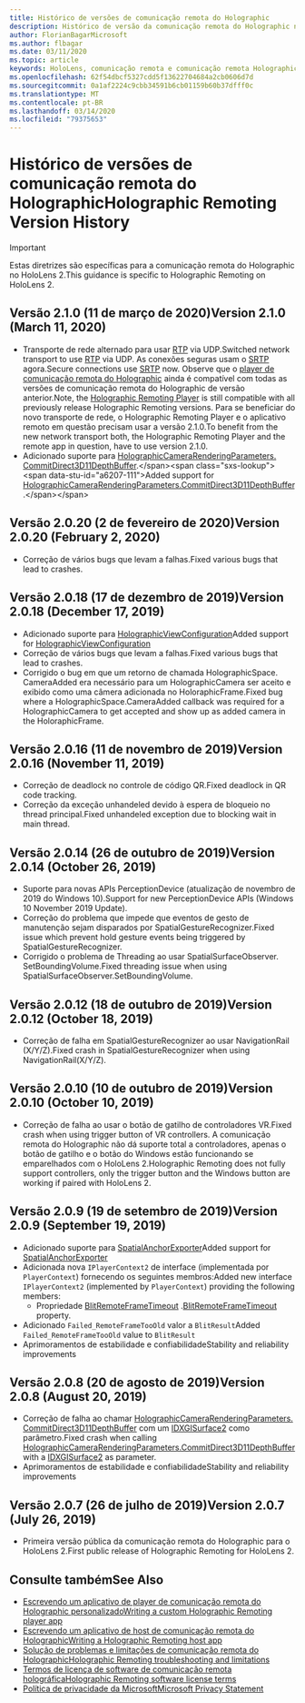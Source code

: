 ```yaml
---
title: Histórico de versões de comunicação remota do Holographic
description: Histórico de versão da comunicação remota do Holographic no HoloLens 2.
author: FlorianBagarMicrosoft
ms.author: flbagar
ms.date: 03/11/2020
ms.topic: article
keywords: HoloLens, comunicação remota e comunicação remota Holographic
ms.openlocfilehash: 62f54dbcf5327cdd5f13622704684a2cb0606d7d
ms.sourcegitcommit: 0a1af2224c9cbb34591b6cb01159b60b37dfff0c
ms.translationtype: MT
ms.contentlocale: pt-BR
ms.lasthandoff: 03/14/2020
ms.locfileid: "79375653"
---
```

# <a name="holographic-remoting-version-history"></a><span data-ttu-id="a6207-104">Histórico de versões de comunicação remota do Holographic</span><span class="sxs-lookup"><span data-stu-id="a6207-104">Holographic Remoting Version History</span></span>

> [!IMPORTANT]
> <span data-ttu-id="a6207-105">Estas diretrizes são específicas para a comunicação remota do Holographic no HoloLens 2.</span><span class="sxs-lookup"><span data-stu-id="a6207-105">This guidance is specific to Holographic Remoting on HoloLens 2.</span></span>

## <span data-ttu-id="a6207-106">Versão 2.1.0 (11 de março de 2020)<a name="v2.1.0"></a></span><span class="sxs-lookup"><span data-stu-id="a6207-106">Version 2.1.0 (March 11, 2020) <a name="v2.1.0"></a></span></span>
* <span data-ttu-id="a6207-107">Transporte de rede alternado para usar [RTP](https://en.wikipedia.org/wiki/Real-time_Transport_Protocol) via UDP.</span><span class="sxs-lookup"><span data-stu-id="a6207-107">Switched network transport to use [RTP](https://en.wikipedia.org/wiki/Real-time_Transport_Protocol) via UDP.</span></span> <span data-ttu-id="a6207-108">As conexões seguras usam o [SRTP](https://en.wikipedia.org/wiki/Secure_Real-time_Transport_Protocol) agora.</span><span class="sxs-lookup"><span data-stu-id="a6207-108">Secure connections use [SRTP](https://en.wikipedia.org/wiki/Secure_Real-time_Transport_Protocol) now.</span></span> <span data-ttu-id="a6207-109">Observe que o [player de comunicação remota do Holographic](holographic-remoting-player.md) ainda é compatível com todas as versões de comunicação remota do Holographic de versão anterior.</span><span class="sxs-lookup"><span data-stu-id="a6207-109">Note, the [Holographic Remoting Player](holographic-remoting-player.md) is still compatible with all previously release Holographic Remoting versions.</span></span> <span data-ttu-id="a6207-110">Para se beneficiar do novo transporte de rede, o Holographic Remoting Player e o aplicativo remoto em questão precisam usar a versão 2.1.0.</span><span class="sxs-lookup"><span data-stu-id="a6207-110">To benefit from the new network transport both, the Holographic Remoting Player and the remote app in question, have to use version 2.1.0.</span></span>
* <span data-ttu-id="a6207-111">Adicionado suporte para [HolographicCameraRenderingParameters. CommitDirect3D11DepthBuffer](https://docs.microsoft.com/uwp/api/windows.graphics.holographic.holographiccamerarenderingparameters.commitdirect3d11depthbuffer#Windows_Graphics_Holographic_HolographicCameraRenderingParameters_CommitDirect3D11DepthBuffer_Windows_Graphics_DirectX_Direct3D11_IDirect3DSurface_).</span><span class="sxs-lookup"><span data-stu-id="a6207-111">Added support for [HolographicCameraRenderingParameters.CommitDirect3D11DepthBuffer](https://docs.microsoft.com/uwp/api/windows.graphics.holographic.holographiccamerarenderingparameters.commitdirect3d11depthbuffer#Windows_Graphics_Holographic_HolographicCameraRenderingParameters_CommitDirect3D11DepthBuffer_Windows_Graphics_DirectX_Direct3D11_IDirect3DSurface_).</span></span> 

## <span data-ttu-id="a6207-112">Versão 2.0.20 (2 de fevereiro de 2020)<a name="v2.0.20"></a></span><span class="sxs-lookup"><span data-stu-id="a6207-112">Version 2.0.20 (February 2, 2020) <a name="v2.0.20"></a></span></span>
* <span data-ttu-id="a6207-113">Correção de vários bugs que levam a falhas.</span><span class="sxs-lookup"><span data-stu-id="a6207-113">Fixed various bugs that lead to crashes.</span></span>

## <span data-ttu-id="a6207-114">Versão 2.0.18 (17 de dezembro de 2019)<a name="v2.0.18"></a></span><span class="sxs-lookup"><span data-stu-id="a6207-114">Version 2.0.18 (December 17, 2019) <a name="v2.0.18"></a></span></span>
* <span data-ttu-id="a6207-115">Adicionado suporte para [HolographicViewConfiguration](https://docs.microsoft.com/uwp/api/windows.graphics.holographic.holographicviewconfiguration)</span><span class="sxs-lookup"><span data-stu-id="a6207-115">Added support for [HolographicViewConfiguration](https://docs.microsoft.com/uwp/api/windows.graphics.holographic.holographicviewconfiguration)</span></span>
* <span data-ttu-id="a6207-116">Correção de vários bugs que levam a falhas.</span><span class="sxs-lookup"><span data-stu-id="a6207-116">Fixed various bugs that lead to crashes.</span></span>
* <span data-ttu-id="a6207-117">Corrigido o bug em que um retorno de chamada HolographicSpace. CameraAdded era necessário para um HolographicCamera ser aceito e exibido como uma câmera adicionada no HoloraphicFrame.</span><span class="sxs-lookup"><span data-stu-id="a6207-117">Fixed bug where a HolographicSpace.CameraAdded callback was required for a HolographicCamera to get accepted and show up as added camera in the HoloraphicFrame.</span></span>

## <span data-ttu-id="a6207-118">Versão 2.0.16 (11 de novembro de 2019)<a name="2.0.16"></a></span><span class="sxs-lookup"><span data-stu-id="a6207-118">Version 2.0.16 (November 11, 2019) <a name="2.0.16"></a></span></span>
* <span data-ttu-id="a6207-119">Correção de deadlock no controle de código QR.</span><span class="sxs-lookup"><span data-stu-id="a6207-119">Fixed deadlock in QR code tracking.</span></span>
* <span data-ttu-id="a6207-120">Correção da exceção unhandeled devido à espera de bloqueio no thread principal.</span><span class="sxs-lookup"><span data-stu-id="a6207-120">Fixed unhandeled exception due to blocking wait in main thread.</span></span>

## <span data-ttu-id="a6207-121">Versão 2.0.14 (26 de outubro de 2019)<a name="v2.0.14"></a></span><span class="sxs-lookup"><span data-stu-id="a6207-121">Version 2.0.14 (October 26, 2019) <a name="v2.0.14"></a></span></span>
* <span data-ttu-id="a6207-122">Suporte para novas APIs PerceptionDevice (atualização de novembro de 2019 do Windows 10).</span><span class="sxs-lookup"><span data-stu-id="a6207-122">Support for new PerceptionDevice APIs (Windows 10 November 2019 Update).</span></span>
* <span data-ttu-id="a6207-123">Correção do problema que impede que eventos de gesto de manutenção sejam disparados por SpatialGestureRecognizer.</span><span class="sxs-lookup"><span data-stu-id="a6207-123">Fixed issue which prevent hold gesture events being triggered by SpatialGestureRecognizer.</span></span>
* <span data-ttu-id="a6207-124">Corrigido o problema de Threading ao usar SpatialSurfaceObserver. SetBoundingVolume.</span><span class="sxs-lookup"><span data-stu-id="a6207-124">Fixed threading issue when using SpatialSurfaceObserver.SetBoundingVolume.</span></span>

## <span data-ttu-id="a6207-125">Versão 2.0.12 (18 de outubro de 2019)<a name="v2.0.12"></a></span><span class="sxs-lookup"><span data-stu-id="a6207-125">Version 2.0.12 (October 18, 2019) <a name="v2.0.12"></a></span></span>
* <span data-ttu-id="a6207-126">Correção de falha em SpatialGestureRecognizer ao usar NavigationRail (X/Y/Z).</span><span class="sxs-lookup"><span data-stu-id="a6207-126">Fixed crash in SpatialGestureRecognizer when using NavigationRail(X/Y/Z).</span></span>

## <span data-ttu-id="a6207-127">Versão 2.0.10 (10 de outubro de 2019)<a name="v2.0.10"></a></span><span class="sxs-lookup"><span data-stu-id="a6207-127">Version 2.0.10 (October 10, 2019) <a name="v2.0.10"></a></span></span>
* <span data-ttu-id="a6207-128">Correção de falha ao usar o botão de gatilho de controladores VR.</span><span class="sxs-lookup"><span data-stu-id="a6207-128">Fixed crash when using trigger button of VR controllers.</span></span> <span data-ttu-id="a6207-129">A comunicação remota do Holographic não dá suporte total a controladores, apenas o botão de gatilho e o botão do Windows estão funcionando se emparelhados com o HoloLens 2.</span><span class="sxs-lookup"><span data-stu-id="a6207-129">Holographic Remoting does not fully support controllers, only the trigger button and the Windows button are working if paired with HoloLens 2.</span></span>

## <span data-ttu-id="a6207-130">Versão 2.0.9 (19 de setembro de 2019)<a name="v2.0.9"></a></span><span class="sxs-lookup"><span data-stu-id="a6207-130">Version 2.0.9 (September 19, 2019) <a name="v2.0.9"></a></span></span>
* <span data-ttu-id="a6207-131">Adicionado suporte para [SpatialAnchorExporter](https://docs.microsoft.com/uwp/api/windows.perception.spatial.spatialanchorexporter)</span><span class="sxs-lookup"><span data-stu-id="a6207-131">Added support for [SpatialAnchorExporter](https://docs.microsoft.com/uwp/api/windows.perception.spatial.spatialanchorexporter)</span></span>
* <span data-ttu-id="a6207-132">Adicionada nova ```IPlayerContext2``` de interface (implementada por ```PlayerContext```) fornecendo os seguintes membros:</span><span class="sxs-lookup"><span data-stu-id="a6207-132">Added new interface ```IPlayerContext2``` (implemented by ```PlayerContext```) providing the following members:</span></span>
  - <span data-ttu-id="a6207-133">Propriedade [BlitRemoteFrameTimeout](holographic-remoting-create-player.md#BlitRemoteFrameTimeout) .</span><span class="sxs-lookup"><span data-stu-id="a6207-133">[BlitRemoteFrameTimeout](holographic-remoting-create-player.md#BlitRemoteFrameTimeout)  property.</span></span>
* <span data-ttu-id="a6207-134">Adicionado ```Failed_RemoteFrameTooOld``` valor a ```BlitResult```</span><span class="sxs-lookup"><span data-stu-id="a6207-134">Added ```Failed_RemoteFrameTooOld``` value to ```BlitResult```</span></span>
* <span data-ttu-id="a6207-135">Aprimoramentos de estabilidade e confiabilidade</span><span class="sxs-lookup"><span data-stu-id="a6207-135">Stability and reliability improvements</span></span>

## <span data-ttu-id="a6207-136">Versão 2.0.8 (20 de agosto de 2019)<a name="v2.0.8"></a></span><span class="sxs-lookup"><span data-stu-id="a6207-136">Version 2.0.8 (August 20, 2019) <a name="v2.0.8"></a></span></span>

* <span data-ttu-id="a6207-137">Correção de falha ao chamar [HolographicCameraRenderingParameters. CommitDirect3D11DepthBuffer](https://docs.microsoft.com/uwp/api/windows.graphics.holographic.holographiccamerarenderingparameters.commitdirect3d11depthbuffer) com um [IDXGISurface2](https://docs.microsoft.com/windows/win32/api/dxgi1_2/nn-dxgi1_2-idxgisurface2) como parâmetro.</span><span class="sxs-lookup"><span data-stu-id="a6207-137">Fixed crash when calling [HolographicCameraRenderingParameters.CommitDirect3D11DepthBuffer](https://docs.microsoft.com/uwp/api/windows.graphics.holographic.holographiccamerarenderingparameters.commitdirect3d11depthbuffer) with a [IDXGISurface2](https://docs.microsoft.com/windows/win32/api/dxgi1_2/nn-dxgi1_2-idxgisurface2) as parameter.</span></span>
* <span data-ttu-id="a6207-138">Aprimoramentos de estabilidade e confiabilidade</span><span class="sxs-lookup"><span data-stu-id="a6207-138">Stability and reliability improvements</span></span>

## <span data-ttu-id="a6207-139">Versão 2.0.7 (26 de julho de 2019)<a name="v2.0.7"></a></span><span class="sxs-lookup"><span data-stu-id="a6207-139">Version 2.0.7 (July 26, 2019) <a name="v2.0.7"></a></span></span>

* <span data-ttu-id="a6207-140">Primeira versão pública da comunicação remota do Holographic para o HoloLens 2.</span><span class="sxs-lookup"><span data-stu-id="a6207-140">First public release of Holographic Remoting for HoloLens 2.</span></span>

## <a name="see-also"></a><span data-ttu-id="a6207-141">Consulte também</span><span class="sxs-lookup"><span data-stu-id="a6207-141">See Also</span></span>
* [<span data-ttu-id="a6207-142">Escrevendo um aplicativo de player de comunicação remota do Holographic personalizado</span><span class="sxs-lookup"><span data-stu-id="a6207-142">Writing a custom Holographic Remoting player app</span></span>](holographic-remoting-create-player.md)
* [<span data-ttu-id="a6207-143">Escrevendo um aplicativo de host de comunicação remota do Holographic</span><span class="sxs-lookup"><span data-stu-id="a6207-143">Writing a Holographic Remoting host app</span></span>](holographic-remoting-create-host.md)
* [<span data-ttu-id="a6207-144">Solução de problemas e limitações de comunicação remota do Holographic</span><span class="sxs-lookup"><span data-stu-id="a6207-144">Holographic Remoting troubleshooting and limitations</span></span>](holographic-remoting-troubleshooting.md)
* [<span data-ttu-id="a6207-145">Termos de licença de software de comunicação remota holográfica</span><span class="sxs-lookup"><span data-stu-id="a6207-145">Holographic Remoting software license terms</span></span>](https://docs.microsoft.com/legal/mixed-reality/microsoft-holographic-remoting-software-license-terms)
* [<span data-ttu-id="a6207-146">Política de privacidade da Microsoft</span><span class="sxs-lookup"><span data-stu-id="a6207-146">Microsoft Privacy Statement</span></span>](https://go.microsoft.com/fwlink/?LinkId=521839)
